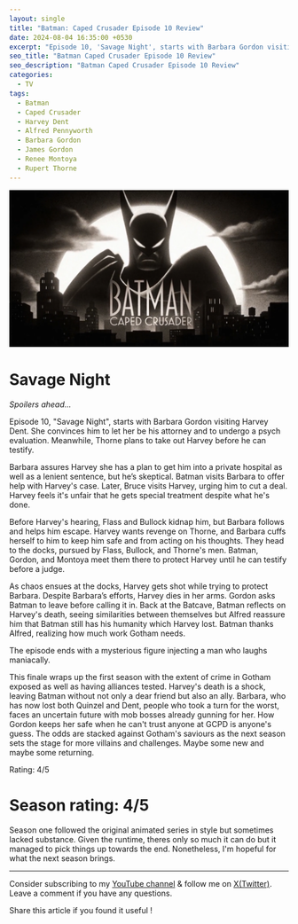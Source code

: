 ```yaml
---
layout: single
title: "Batman: Caped Crusader Episode 10 Review"
date: 2024-08-04 16:35:00 +0530
excerpt: "Episode 10, 'Savage Night', starts with Barbara Gordon visiting Harvey Dent. She convinces him to let her be his attorney and to undergo a psych evaluation."
seo_title: "Batman Caped Crusader Episode 10 Review"
seo_description: "Batman Caped Crusader Episode 10 Review"
categories:
  - TV
tags:
  - Batman
  - Caped Crusader
  - Harvey Dent
  - Alfred Pennyworth
  - Barbara Gordon
  - James Gordon
  - Renee Montoya
  - Rupert Thorne
---
```


![image](/assets/images/batman-caped-crusader/batman-cc.png)

# Savage Night

*Spoilers ahead...*  

Episode 10, "Savage Night", starts with Barbara Gordon visiting Harvey Dent. She convinces him to let her be his attorney and to undergo a psych evaluation. Meanwhile, Thorne plans to take out Harvey before he can testify.

Barbara assures Harvey she has a plan to get him into a private hospital as well as a lenient sentence, but he’s skeptical. Batman visits Barbara to offer help with Harvey's case. Later, Bruce visits Harvey, urging him to cut a deal. Harvey feels it's unfair that he gets special treatment despite what he's done.

Before Harvey's hearing, Flass and Bullock kidnap him, but Barbara follows and helps him escape. Harvey wants revenge on Thorne, and Barbara cuffs herself to him to keep him safe and from acting on his thoughts. They head to the docks, pursued by Flass, Bullock, and Thorne's men. Batman, Gordon, and Montoya meet them there to protect Harvey until he can testify before a judge.

As chaos ensues at the docks, Harvey gets shot while trying to protect Barbara. Despite Barbara’s efforts, Harvey dies in her arms. Gordon asks Batman to leave before calling it in. Back at the Batcave, Batman reflects on Harvey's death, seeing similarities between themselves but Alfred reassure him that Batman still has his humanity which Harvey lost. Batman thanks Alfred, realizing how much work Gotham needs.

The episode ends with a mysterious figure injecting a man who laughs maniacally.

This finale wraps up the first season with the extent of crime in Gotham exposed as well as having alliances tested. Harvey's death is a shock, leaving Batman without not only a dear friend but also an ally. Barbara, who has now lost both Quinzel and Dent, people who took a turn for the worst, faces an uncertain future with mob bosses already gunning for her. How Gordon keeps her safe when he can't trust anyone at GCPD is anyone's guess. The odds are stacked against Gotham's saviours as the next season sets the stage for more villains and challenges. Maybe some new and maybe some returning.

Rating: 4/5

# Season rating: 4/5
Season one followed the original animated series in style but sometimes lacked substance. Given the runtime, theres only so much it can do but it managed to pick things up towards the end. Nonetheless, I'm hopeful for what the next season brings.

---
Consider subscribing to my [YouTube channel](https://www.youtube.com/@swiftodyssey?sub_confirmation=1) & follow me on [X(Twitter)](https://twitter.com/swift_odyssey). Leave a comment if you have any questions. 

Share this article if you found it useful !
